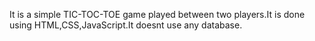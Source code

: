 It is a simple TIC-TOC-TOE game played between two players.It is done using HTML,CSS,JavaScript.It doesnt use any database.
